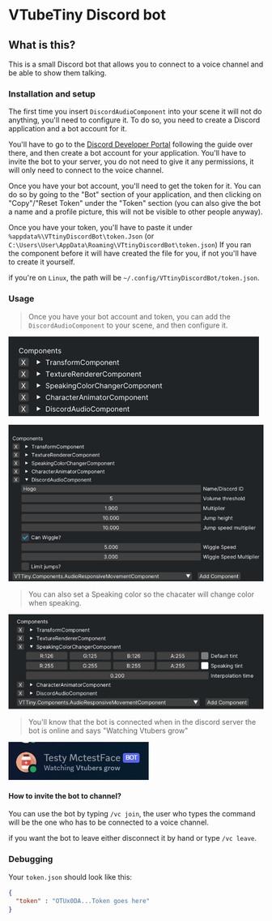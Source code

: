 # VTubeTiny Discord bot

## What is this?

This is a small Discord bot that allows you to connect to a voice channel and be able to show them talking.

### Installation and setup

The first time you insert `DiscordAudioComponent` into your scene it will not do anything, you'll need to configure it. To do so, you need to create a Discord application and a bot account for it.

You'll have to go to the [Discord Developer Portal](https://discord.com/developers/docs/intro) following the guide over there, and then create a bot account for your application.
You'll have to invite the bot to your server, you do not need to give it any permissions, it will only need to connect to the voice channel.

Once you have your bot account, you'll need to get the token for it. You can do so by going to the "Bot" section of your application, and then clicking on "Copy"/"Reset Token" under the "Token" section (you can also give the bot a name and a profile picture, this will not be visible to other people anyway).

Once you have your token, you'll have to paste it under ``%appdata%\VTtinyDiscordBot\token.Json`` (or ``C:\Users\User\AppData\Roaming\VTtinyDiscordBot\token.json``) 
If you ran the component before it will have created the file for you, if not you'll have to create it yourself.

if you're on ``Linux``, the path will be ``~/.config/VTtinyDiscordBot/token.json``.

### Usage

> Once you have your bot account and token, you can add the ``DiscordAudioComponent`` to your scene, and then configure it.

![DiscordAudioComponent](Sample/Screen1.png)

![DiscordAudioComponent](Sample/Screen2.png)

> You can also set a Speaking color so the chacater will change color when speaking.

![DiscordAudioComponent](Sample/Screen3.png)

> You'll know that the bot is connected when in the discord server the bot is online and says "Watching Vtubers grow"

![DiscordAudioComponent](Sample/Screen4.png)

#### How to invite the bot to channel?

You can use the bot by typing ``/vc join``, the user who types the command will be the one who has to be connected to a voice channel.

if you want the bot to leave either disconnect it by hand or type ``/vc leave``.


### Debugging
Your ``token.json`` should look like this:
```json
{
  "token" : "OTUx0DA...Token goes here"
}
```